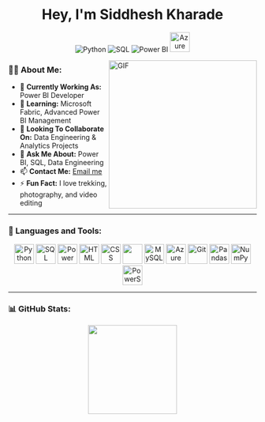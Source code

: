 <h1 align="center"><strong>Hey, I'm Siddhesh Kharade</strong></h1>

<p align="center">
  <img src="https://img.icons8.com/color/48/000000/python.png" alt="Python"/>
  <img src="https://img.icons8.com/color/48/000000/sql.png" alt="SQL"/>
  <img src="https://img.icons8.com/color/48/000000/power-bi.png" alt="Power BI"/>
  <img src="https://img.icons8.com/fluency/48/000000/azure-1.png" alt="Azure" width="40" height="40"/>
</p>

<img align="right" alt="GIF" src="https://cdn.dribbble.com/users/99875/screenshots/6577029/2019-06-03_paddle-ball.gif" width="300px"/>

### 👨‍💻 About Me:
- 🔭 **Currently Working As:** Power BI Developer  
- 🌱 **Learning:** Microsoft Fabric, Advanced Power BI Management  
- 👯 **Looking To Collaborate On:** Data Engineering & Analytics Projects  
- 💬 **Ask Me About:** Power BI, SQL, Data Engineering  
- 📫 **Contact Me:** [Email me](mailto:siddhesh.kharade@gmail.com)  
- ⚡ **Fun Fact:** I love trekking, photography, and video editing  

---

### 🚀 Languages and Tools:

<p align="center">
  <img src="https://img.icons8.com/color/48/000000/python.png" alt="Python" width="40" height="40"/>
  <img src="https://img.icons8.com/color/48/000000/sql.png" alt="SQL" width="40" height="40"/>
  <img src="https://img.icons8.com/color/48/000000/power-bi.png" alt="Power BI" width="40" height="40"/>
  <img src="https://img.icons8.com/color/48/000000/html-5--v1.png" alt="HTML" width="40" height="40"/>
  <img src="https://img.icons8.com/color/48/000000/css3.png" alt="CSS" width="40" height="40"/>
  <img src="https://img.icons8.com/color/48/000000/javascript.png" width="40" height="40"/>
  <img src="https://img.icons8.com/color/48/000000/mysql.png" alt="MySQL" width="40" height="40"/>
  <img src="https://img.icons8.com/fluency/48/000000/azure-1.png" alt="Azure" width="40" height="40"/>
  <img src="https://img.icons8.com/color/48/000000/git.png" alt="Git" width="40" height="40"/>
  <img src="https://img.icons8.com/color/48/000000/pandas.png" alt="Pandas" width="40" height="40"/>
  <img src="https://img.icons8.com/color/48/000000/numpy.png" alt="NumPy" width="40" height="40"/>
  <img src="https://img.icons8.com/color/48/000000/power-shell.png" alt="PowerShell" width="40" height="40"/>
</p>

---

### 📊 GitHub Stats:

<p align="center">
  <img height="180em" src="https://github-readme-stats.vercel.app/api?username=SidK29&show_icons=true&theme=algolia&include_all_commits=true&count_private=true"/>
</p>
